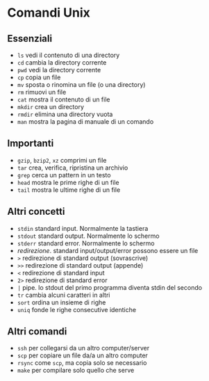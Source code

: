 # Comandi Unix

## Essenziali

*  `ls` vedi il contenuto di una directory
*  `cd` cambia la directory corrente
*  `pwd` vedi la directory corrente
*  `cp` copia un file
*  `mv` sposta o rinomina un file (o una directory)
*  `rm` rimuovi un file
*  `cat` mostra il contenuto di un file
*  `mkdir` crea un directory
*  `rmdir` elimina una directory vuota
*  `man` mostra la pagina di manuale di un comando

## Importanti

*  `gzip`, `bzip2`, `xz` comprimi un file
*  `tar` crea, verifica, ripristina un archivio
*  `grep` cerca un pattern in un testo
*  `head` mostra le prime righe di un file
*  `tail` mostra le ultime righe di un file

## Altri concetti

*  `stdin` standard input. Normalmente la tastiera
*  `stdout` standard output. Normalmente lo schermo
*  `stderr` standard error. Normalmente lo schermo
*  *redirezione*. standard input/output/error possono essere un file
*  `>` redirezione di standard output (sovrascrive)
*  `>>` redirezione di standard output (appende)
*  `<` redirezione di standard input
*  `2>` redirezione di standard error
*  `|` pipe. lo stdout del primo programma diventa stdin del secondo
*  `tr` cambia alcuni caratteri in altri
*  `sort` ordina un insieme di righe
*  `uniq` fonde le righe consecutive identiche

## Altri comandi

*  `ssh` per collegarsi da un altro computer/server
*  `scp` per copiare un file da/a un altro computer
*  `rsync` come `scp`, ma copia solo se necessario
*  `make` per compilare solo quello che serve
